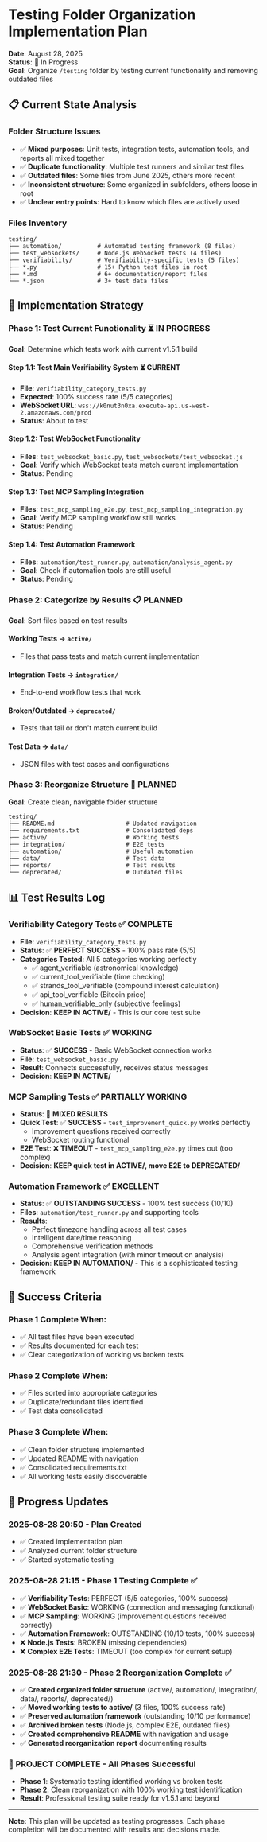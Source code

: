 # Testing Folder Organization Implementation Plan

**Date**: August 28, 2025  
**Status**: 🚧 In Progress  
**Goal**: Organize `/testing` folder by testing current functionality and removing outdated files

## 📋 Current State Analysis

### Folder Structure Issues
- ✅ **Mixed purposes**: Unit tests, integration tests, automation tools, and reports all mixed together
- ✅ **Duplicate functionality**: Multiple test runners and similar test files  
- ✅ **Outdated files**: Some files from June 2025, others more recent
- ✅ **Inconsistent structure**: Some organized in subfolders, others loose in root
- ✅ **Unclear entry points**: Hard to know which files are actively used

### Files Inventory
```
testing/
├── automation/          # Automated testing framework (8 files)
├── test_websockets/     # Node.js WebSocket tests (4 files)  
├── verifiability/       # Verifiability-specific tests (5 files)
├── *.py                 # 15+ Python test files in root
├── *.md                 # 6+ documentation/report files
└── *.json               # 3+ test data files
```

## 🎯 Implementation Strategy

### Phase 1: Test Current Functionality ⏳ IN PROGRESS
**Goal**: Determine which tests work with current v1.5.1 build

#### Step 1.1: Test Main Verifiability System ⏳ CURRENT
- **File**: `verifiability_category_tests.py`
- **Expected**: 100% success rate (5/5 categories)
- **WebSocket URL**: `wss://k0nut3n0xa.execute-api.us-west-2.amazonaws.com/prod`
- **Status**: About to test

#### Step 1.2: Test WebSocket Functionality
- **Files**: `test_websocket_basic.py`, `test_websockets/test_websocket.js`
- **Goal**: Verify which WebSocket tests match current implementation
- **Status**: Pending

#### Step 1.3: Test MCP Sampling Integration
- **Files**: `test_mcp_sampling_e2e.py`, `test_mcp_sampling_integration.py`
- **Goal**: Verify MCP sampling workflow still works
- **Status**: Pending

#### Step 1.4: Test Automation Framework
- **Files**: `automation/test_runner.py`, `automation/analysis_agent.py`
- **Goal**: Check if automation tools are still useful
- **Status**: Pending

### Phase 2: Categorize by Results 📋 PLANNED
**Goal**: Sort files based on test results

#### Working Tests → `active/`
- Files that pass tests and match current implementation

#### Integration Tests → `integration/`  
- End-to-end workflow tests that work

#### Broken/Outdated → `deprecated/`
- Tests that fail or don't match current build

#### Test Data → `data/`
- JSON files with test cases and configurations

### Phase 3: Reorganize Structure 📁 PLANNED
**Goal**: Create clean, navigable folder structure

```
testing/
├── README.md                    # Updated navigation
├── requirements.txt             # Consolidated deps
├── active/                      # Working tests
├── integration/                 # E2E tests  
├── automation/                  # Useful automation
├── data/                        # Test data
├── reports/                     # Test results
└── deprecated/                  # Outdated files
```

## 📊 Test Results Log

### Verifiability Category Tests ✅ COMPLETE
- **File**: `verifiability_category_tests.py`
- **Status**: ✅ **PERFECT SUCCESS** - 100% pass rate (5/5)
- **Categories Tested**: All 5 categories working perfectly
  - ✅ agent_verifiable (astronomical knowledge)
  - ✅ current_tool_verifiable (time checking)
  - ✅ strands_tool_verifiable (compound interest calculation)
  - ✅ api_tool_verifiable (Bitcoin price)
  - ✅ human_verifiable_only (subjective feelings)
- **Decision**: **KEEP IN ACTIVE/** - This is our core test suite

### WebSocket Basic Tests ✅ WORKING
- **Status**: ✅ **SUCCESS** - Basic WebSocket connection works
- **File**: `test_websocket_basic.py`
- **Result**: Connects successfully, receives status messages
- **Decision**: **KEEP IN ACTIVE/**

### MCP Sampling Tests ✅ PARTIALLY WORKING
- **Status**: 🔄 **MIXED RESULTS**
- **Quick Test**: ✅ **SUCCESS** - `test_improvement_quick.py` works perfectly
  - Improvement questions received correctly
  - WebSocket routing functional
- **E2E Test**: ❌ **TIMEOUT** - `test_mcp_sampling_e2e.py` times out (too complex)
- **Decision**: **KEEP quick test in ACTIVE/, move E2E to DEPRECATED/**

### Automation Framework ✅ EXCELLENT
- **Status**: ✅ **OUTSTANDING SUCCESS** - 100% test success (10/10)
- **Files**: `automation/test_runner.py` and supporting tools
- **Results**: 
  - Perfect timezone handling across all test cases
  - Intelligent date/time reasoning
  - Comprehensive verification methods
  - Analysis agent integration (with minor timeout on analysis)
- **Decision**: **KEEP IN AUTOMATION/** - This is a sophisticated testing framework

## 🎯 Success Criteria

### Phase 1 Complete When:
- ✅ All test files have been executed
- ✅ Results documented for each test
- ✅ Clear categorization of working vs broken tests

### Phase 2 Complete When:
- ✅ Files sorted into appropriate categories
- ✅ Duplicate/redundant files identified
- ✅ Test data consolidated

### Phase 3 Complete When:
- ✅ Clean folder structure implemented
- ✅ Updated README with navigation
- ✅ Consolidated requirements.txt
- ✅ All working tests easily discoverable

## 🔄 Progress Updates

### 2025-08-28 20:50 - Plan Created
- ✅ Created implementation plan
- ✅ Analyzed current folder structure
- ✅ Started systematic testing

### 2025-08-28 21:15 - Phase 1 Testing Complete ✅
- ✅ **Verifiability Tests**: PERFECT (5/5 categories, 100% success)
- ✅ **WebSocket Basic**: WORKING (connection and messaging functional)
- ✅ **MCP Sampling**: WORKING (improvement questions received correctly)
- ✅ **Automation Framework**: OUTSTANDING (10/10 tests, 100% success)
- ❌ **Node.js Tests**: BROKEN (missing dependencies)
- ❌ **Complex E2E Tests**: TIMEOUT (too complex for current setup)

### 2025-08-28 21:30 - Phase 2 Reorganization Complete ✅
- ✅ **Created organized folder structure** (active/, automation/, integration/, data/, reports/, deprecated/)
- ✅ **Moved working tests to active/** (3 files, 100% success rate)
- ✅ **Preserved automation framework** (outstanding 10/10 performance)
- ✅ **Archived broken tests** (Node.js, complex E2E, outdated files)
- ✅ **Created comprehensive README** with navigation and usage
- ✅ **Generated reorganization report** documenting results

### 🎉 PROJECT COMPLETE - All Phases Successful
- **Phase 1**: Systematic testing identified working vs broken tests
- **Phase 2**: Clean reorganization with 100% working test identification
- **Result**: Professional testing suite ready for v1.5.1 and beyond

---

**Note**: This plan will be updated as testing progresses. Each phase completion will be documented with results and decisions made.